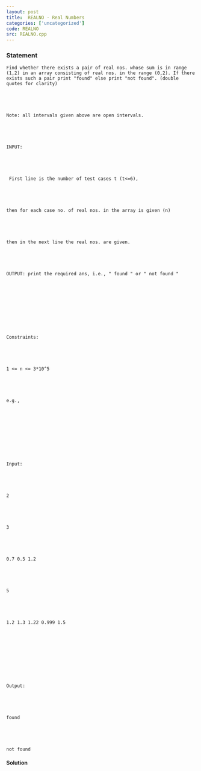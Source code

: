 ```yaml
---
layout: post
title:  REALNO - Real Numbers
categories: ['uncategorized']
code: REALNO
src: REALNO.cpp
---
```


### **Statement**


      
    
    
    Find whether there exists a pair of real nos. whose sum is in range (1,2) in an array consisting of real nos. in the range (0,2). If there exists such a pair print "found" else print "not found". (double quotes for clarity)
    
    
    
    
    Note: all intervals given above are open intervals.
    
    
    
    
    INPUT:
    
    
    
    
     First line is the number of test cases t (t<=6),
    
    
    
    
    then for each case no. of real nos. in the array is given (n)
    
    
    
    
    then in the next line the real nos. are given.
    
    
    
    
    OUTPUT: print the required ans, i.e., " found " or " not found "
    
    
    
    
     
    
    
    
    
    Constraints:
    
    
    
    
    1 <= n <= 3*10^5
    
    
    
    
    e.g.,
    
    
    
    
     
    
    
    
    
    Input:
    
    
    
    
    2
    
    
    
    
    3
    
    
    
    
    0.7 0.5 1.2
    
    
    
    
    5
    
    
    
    
    1.2 1.3 1.22 0.999 1.5
    
    
    
    
     
    
    
    
    
    Output:
    
    
    
    
    found
    
    
    
    
    not found



#### **Solution**



